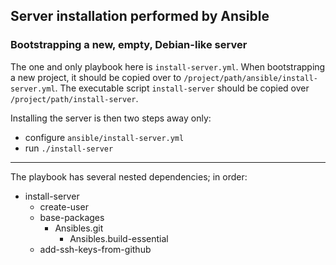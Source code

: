 Server installation performed by Ansible
----------------------------------------

### Bootstrapping a new, empty, Debian-like server

The one and only playbook here is `install-server.yml`. When bootstrapping a
new project, it should be copied over to
`/project/path/ansible/install-server.yml`.
The executable script `install-server` should be copied over
`/project/path/install-server`.

Installing the server is then two steps away only:

* configure `ansible/install-server.yml`
* run `./install-server`

---

The playbook has several nested dependencies; in order:

- install-server
    - create-user
    - base-packages
        - Ansibles.git
            - Ansibles.build-essential
    - add-ssh-keys-from-github
